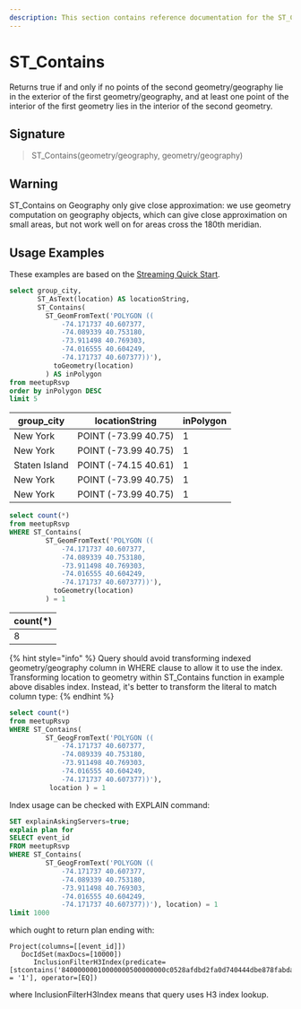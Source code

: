 ```yaml
---
description: This section contains reference documentation for the ST_Contains function.
---
```


# ST\_Contains

Returns true if and only if no points of the second geometry/geography lie in the exterior of the first geometry/geography, and at least one point of the interior of the first geometry lies in the interior of the second geometry.

## Signature

> ST\_Contains(geometry/geography, geometry/geography)

## Warning

ST\_Contains on Geography only give close approximation: we use geometry computation on geography objects, which can give close approximation on small areas, but not work well on for areas cross the 180th meridian.

## Usage Examples

These examples are based on the [Streaming Quick Start](../../basics/getting-started/quick-start.md#streaming).

```sql
select group_city, 
       ST_AsText(location) AS locationString,  
       ST_Contains(
         ST_GeomFromText('POLYGON ((
             -74.171737 40.607377, 
             -74.089339 40.753180, 
             -73.911498 40.769303, 
             -74.016555 40.604249,  
             -74.171737 40.607377))'),
	       toGeometry(location)
	     ) AS inPolygon
from meetupRsvp 
order by inPolygon DESC
limit 5
```

| group\_city   | locationString       | inPolygon |
| ------------- | -------------------- | --------- |
| New York      | POINT (-73.99 40.75) | 1         |
| New York      | POINT (-73.99 40.75) | 1         |
| Staten Island | POINT (-74.15 40.61) | 1         |
| New York      | POINT (-73.99 40.75) | 1         |
| New York      | POINT (-73.99 40.75) | 1         |

```sql
select count(*)
from meetupRsvp
WHERE ST_Contains(
         ST_GeomFromText('POLYGON ((
             -74.171737 40.607377, 
             -74.089339 40.753180, 
             -73.911498 40.769303, 
             -74.016555 40.604249,  
             -74.171737 40.607377))'),
	       toGeometry(location)
	     ) = 1
```

| count(\*) |
| --------- |
| 8         |

{% hint style="info" %}
Query should avoid transforming indexed geometry/geography column in WHERE clause to allow it to use the index. Transforming location to geometry within ST\_Contains function in example above disables index. Instead, it's better to transform the literal to match column type:
{% endhint %}

```sql
select count(*)
from meetupRsvp
WHERE ST_Contains(
         ST_GeogFromText('POLYGON ((
             -74.171737 40.607377, 
             -74.089339 40.753180, 
             -73.911498 40.769303, 
             -74.016555 40.604249,  
             -74.171737 40.607377))'), 
          location ) = 1
```

Index usage can be checked with EXPLAIN command:

```sql
SET explainAskingServers=true;
explain plan for
SELECT event_id
FROM meetupRsvp
WHERE ST_Contains(
         ST_GeogFromText('POLYGON ((
             -74.171737 40.607377,
             -74.089339 40.753180,
             -73.911498 40.769303,
             -74.016555 40.604249,
             -74.171737 40.607377))'), location) = 1
limit 1000
```

which ought to return plan ending with:

```
Project(columns=[[event_id]])
   DocIdSet(maxDocs=[10000])
      InclusionFilterH3Index(predicate=[stcontains('84000000010000000500000000c0528afdbd2fa0d740444dbe878fabdac05285b7baecd0784044606833c6002ac0527a55fbb517a440446278854cdb7bc052810f3cb3e57540444d5807fed203c0528afdbd2fa0d740444dbe878fabda',location) = '1'], operator=[EQ])
```

where InclusionFilterH3Index means that query uses H3 index lookup.



